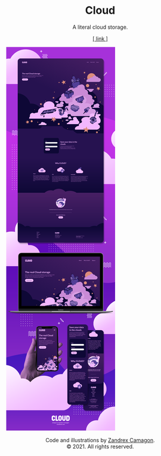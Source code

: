 <div align="center" markdown="1">

# Cloud
A literal cloud storage.   

<a href="https://zandrexrc.github.io/cloud/">[ link ]</a>

</div>

![design](https://raw.githubusercontent.com/zandrexrc/cloud/master/design.png)

<div align="center" markdown="1">

Code and illustrations by <a href="https://www.zandrexrc.me/">Zandrex Camagon</a>.   
&#169; 2021. All rights reserved.

</div>
